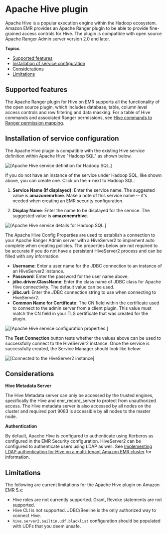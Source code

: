 # Apache Hive plugin<a name="emr-ranger-hive"></a>

Apache Hive is a popular execution engine within the Hadoop ecosystem\. Amazon EMR provides an Apache Ranger plugin to be able to provide fine\-grained access controls for Hive\. The plugin is compatible with open source Apache Ranger Admin server version 2\.0 and later\.

**Topics**
+ [Supported features](#emr-ranger-supported-features)
+ [Installation of service configuration](#emr-ranger-hive-service-config)
+ [Considerations](#emr-ranger-hive-considerations)
+ [Limitations](#emr-ranger-hive-limitations)

## Supported features<a name="emr-ranger-supported-features"></a>

The Apache Ranger plugin for Hive on EMR supports all the functionality of the open source plugin, which includes database, table, column level access controls and row filtering and data masking\. For a table of Hive commands and associated Ranger permissions, see [Hive commands to Ranger permission mapping](https://cwiki.apache.org/confluence/display/RANGER/Hive+Commands+to+Ranger+Permission+Mapping)\.

## Installation of service configuration<a name="emr-ranger-hive-service-config"></a>

The Apache Hive plugin is compatible with the existing Hive service definition within Apache Hive "Hadoop SQL" as shown below\.

![\[Apache Hive service definition for Hadoop SQL.\]](http://docs.aws.amazon.com/emr/latest/ManagementGuide/images/ranger_service_mgr.png)

If you do not have an instance of the service under Hadoop SQL, like shown above, you can create one\. Click on the **\+** next to Hadoop SQL\.

1. **Service Name \(If displayed\)**: Enter the service name\. The suggested value is **amazonemrhive**\. Make a note of this service name \-\- it's needed when creating an EMR security configuration\.

1. **Display Name**: Enter the name to be displayed for the service\. The suggested value is **amazonemrhive**\.

![\[Apache Hive service details for Hadoop SQL.\]](http://docs.aws.amazon.com/emr/latest/ManagementGuide/images/ranger_create_service.png)

The Apache Hive Config Properties are used to establish a connection to your Apache Ranger Admin server with a HiveServer2 to implement auto complete when creating policies\. The properties below are not required to be accurate if you do not have a persistent HiveServer2 process and can be filled with any information\.
+ **Username**: Enter a user name for the JDBC connection to an instance of an HiveServer2 instance\.
+ **Password**: Enter the password for the user name above\.
+ **jdbc\.driver\.ClassName**: Enter the class name of JDBC class for Apache Hive connectivity\. The default value can be used\.
+ **jdbc\.url**: Enter the JDBC connection string to use when connecting to HiveServer2\.
+ **Common Name for Certificate**: The CN field within the certificate used to connect to the admin server from a client plugin\. This value must match the CN field in your TLS certificate that was created for the plugin\.

![\[Apache Hive service configuration properties.\]](http://docs.aws.amazon.com/emr/latest/ManagementGuide/images/ranger_config_props.png)

The **Test Connection** button tests whether the values above can be used to successfully connect to the HiveServer2 instance\. Once the service is successfully created, the Service Manager should look like below:

![\[Connected to the HiveServer2 instance\]](http://docs.aws.amazon.com/emr/latest/ManagementGuide/images/ranger_config_connected.png)

## Considerations<a name="emr-ranger-hive-considerations"></a>

**Hive Metadata Server**

The Hive Metadata server can only be accessed by the trusted engines, specifically the Hive and emr\_record\_server to protect from unauthorized access\. The Hive metadata server is also accessed by all nodes on the cluster and required port 9083 is accessible by all nodes to the master node\.

**Authentication**

By default, Apache Hive is configured to authenticate using Kerberos as configured in the EMR Security configuration\. HiveServer2 can be configured to authenticate users using LDAP as well\. See [Implementing LDAP authentication for Hive on a multi\-tenant Amazon EMR cluster](https://aws.amazon.com/blogs/big-data/implementing-ldap-authentication-for-hive-on-a-multi-tenant-amazon-emr-cluster/) for information\.

## Limitations<a name="emr-ranger-hive-limitations"></a>

The following are current limitations for the Apache Hive plugin on Amazon EMR 5\.x:
+ Hive roles are not currently supported\. Grant, Revoke statements are not supported\.
+ Hive CLI is not supported\. JDBC/Beeline is the only authorized way to connect Hive\.
+ `hive.server2.builtin.udf.blacklist` configuration should be populated with UDFs that you deem unsafe\.
